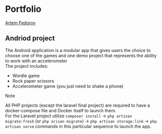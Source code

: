 # Portfolio 
[Artem Fedorov](https://www.linkedin.com/in/artem-fedorov-52a975249) <br>

## Andriod project
The Android application is a modular app that gives users the choice to choose one of the games and one demo project that represents the ability to work with an accelerometer<br>
The project includes: 
* Wordle game
* Rock paper scissors
* Accelerometer game (you just need to shake a phone)

>[!NOTE]
>All PHP projects (except the laravel final project) are required to have a docker-compose file and Docker itself to launch them.<br>
>For the Laravel project utilize `composer install` -> `php artisan migrate:fresh` (or `php arisan migrate`) ->  `php artisan storage:link` -> `php artisan serve` commands in this particular sequence to launch the app.


